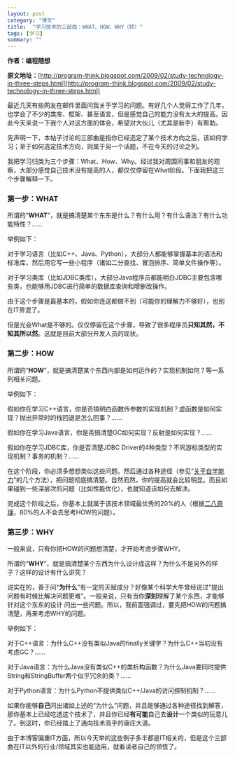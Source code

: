 ```yaml
---
layout: post
category: "博文"
title:  "学习技术的三部曲：WHAT、HOW、WHY（转）"
tags: [学习]
summary: ""
---
```

**作者：编程随想**

**原文地址：**[http://program-think.blogspot.com/2009/02/study-technology-in-three-steps.html](http://program-think.blogspot.com/2009/02/study-technology-in-three-steps.html)

最近几天有些网友在邮件里面问我关于学习的问题。有好几个人觉得工作了几年，也学会了不少的类库、框架、甚至语言，但是感觉自己的能力没有太大的提高。因此今天来说一下我个人对这方面的体会，希望对大伙儿（尤其是新手）有帮助。

先声明一下，本帖子讨论的三部曲是指你已经选定了某个技术方向之后，该如何学习；至于如何选定技术方向，则属于另一个话题，不在今天的讨论之列。

我把学习归类为三个步骤：What、How、Why。经过我对周围同事和朋友的观察，大部分感觉自己技术没有提高的人，都仅仅停留在What阶段。下面我把这三个步骤解释一下。

### 第一步：WHAT
所谓的“**WHAT**”，就是搞清楚某个东东是什么？有什么用？有什么语法？有什么功能特性？......

举例如下：

对于学习语言（比如C++、Java、Python），大部分人都能够掌握基本的语法和标准库，然后用它写一些小程序（诸如二分查找、冒泡排序、简单文件操作等）。

对于学习类库（比如JDBC类库），大部分Java程序员都能明白JDBC主要包含哪些类，也能够用JDBC进行简单的数据库查询和增删改操作。

由于这个步骤是最基本的，假如你连这都做不到（可能你的理解力不够好），也别在IT界混了。

但是光会What是不够的。仅仅停留在这个步骤，导致了很多程序员**只知其然，不知其所以然**。这就是目前大部分开发人员的现状。

### 第二步：HOW

所谓的“**HOW**”，就是搞清楚某个东西内部是如何运作的？实现机制如何？等一系列相关问题。

举例如下：

假如你在学习C++语言，你是否搞明白函数传参数的实现机制？虚函数是如何实现？抛出异常时的栈回退是怎么回事？......

假如你在学习Java语言，你是否搞清楚GC如何实现？反射是如何实现？......

假如你在学习JDBC库，你是否清楚JDBC Driver的4种类型？不同游标类型的实现机制？事务的机制？......

在这个阶段，你必须多想想类似这些问题。然后通过各种途径（参见“[关于自学能力](http://program-think.blogspot.com/2009/01/2.html)”的几个方法），把问题彻底搞清楚。自然而然，你的提高就会比较明显。而且如果碰到一些深层次的问题（比如性能优化），也就知道该如何去解决。

完成这个阶段之后，你基本上就属于该技术领域最优秀的20%的人（根据[二八原理](http://program-think.blogspot.com/2009/02/80-20-principle-0-overview.html)，80%的人不会去思考HOW的问题）。

### 第三步：WHY

一般来说，只有你把HOW的问题想清楚，才开始考虑步骤WHY。

所谓的“**WHY**”，就是搞清楚某个东西为什么设计成这样？为什么不是另外的样子？这样的设计有什么讲究？

说实在的，善于问“**为什么**”有一定的天赋成分？好像某个科学大牛曾经说过“提出问题有时候比解决问题更难”。一般来说，只有当你**深刻**理解了某个东西，才能够针对这个东东的设计 问出一些问题。所以，我前面强调过，要先把HOW的问题搞清楚，再来考虑WHY的问题。

举例如下：

对于C++语言：为什么C++没有类似Java的finally关键字？为什么C++当初没有考虑GC？......

对于Java语言：为什么Java没有类似C++的类析构函数？为什么Java要同时提供String和StringBuffer两个似乎冗余的类？......

对于Python语言：为什么Python不提供类似C++/Java的访问控制机制？......

如果你能够**自己**问出诸如上述的“为什么”问题，并且能够通过各种途径找到解答，那你基本上已经吃透这个技术了，并且你已经**有可能**自己去**设计**一个类似的玩意儿了。到这时，你已经踏上了通向技术高手的康庄大道。

由于本博客偏重IT方面，所以今天举的这些例子多半都是IT相关的，但是这个三部曲在IT以外的行业/领域其实也能适用，就看读者自己的领悟了。 